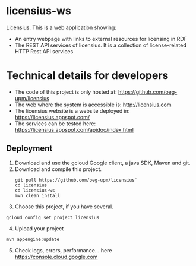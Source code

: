 # licensius-ws
Licensius. 
This is a web application showing:
* An entry webpage with links to external resources for licensing in RDF
* The REST API services of licensius. It is a collection of license-related HTTP Rest API services

# Technical details for developers

* The code of this project is only hosted at: https://github.com/oeg-upm/licensius
* The web where the system is accessible  is: http://licensius.com
* The licensius website is a website deployed in: https://licensius.appspot.com/
* The services can be tested here: https://licensius.appspot.com/apidoc/index.html

## Deployment
1. Download and use the gcloud Google client, a java SDK, Maven and git.
2. Download and compile this project. 
   ```
   git pull https://github.com/oeg-upm/licensius`
   cd licensius
   cd licensius-ws
   mvn clean install
   ``` 
3. Choose this project, if you have several. 
```
gcloud config set project licensius
```

4. Upload your project
```
mvn appengine:update  
```

5. Check logs, errors, performance... here
https://console.cloud.google.com


